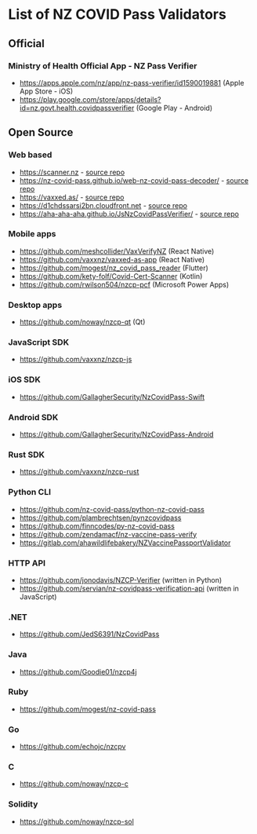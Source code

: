 # List of NZ COVID Pass Validators

## Official

### Ministry of Health Official App - NZ Pass Verifier

* https://apps.apple.com/nz/app/nz-pass-verifier/id1590019881 (Apple App Store - iOS)
* https://play.google.com/store/apps/details?id=nz.govt.health.covidpassverifier (Google Play - Android)

## Open Source

### Web based

* https://scanner.nz - [source repo](https://github.com/Kauabunga/covid-cert-scanner)
* https://nz-covid-pass.github.io/web-nz-covid-pass-decoder/ - [source repo](https://github.com/nz-covid-pass/web-nz-covid-pass-decoder)
* https://vaxxed.as/ - [source repo](https://github.com/vaxxnz/vaxxed-as-app)
* https://d1chdssarsi2bn.cloudfront.net - [source repo](https://github.com/servian/nz-covidpass-verification-app)
* https://aha-aha-aha.github.io/JsNzCovidPassVerifier/ - [source repo](https://github.com/aha-aha-aha/JsNzCovidPassVerifier/)

### Mobile apps

* https://github.com/meshcollider/VaxVerifyNZ (React Native)
* https://github.com/vaxxnz/vaxxed-as-app (React Native)
* https://github.com/mogest/nz_covid_pass_reader (Flutter)
* https://github.com/kety-folf/Covid-Cert-Scanner (Kotlin)
* https://github.com/rwilson504/nzcp-pcf (Microsoft Power Apps)

### Desktop apps
* https://github.com/noway/nzcp-qt (Qt)

### JavaScript SDK

* https://github.com/vaxxnz/nzcp-js

### iOS SDK

* https://github.com/GallagherSecurity/NzCovidPass-Swift

### Android SDK

* https://github.com/GallagherSecurity/NzCovidPass-Android

### Rust SDK

* https://github.com/vaxxnz/nzcp-rust

### Python CLI

* https://github.com/nz-covid-pass/python-nz-covid-pass
* https://github.com/plambrechtsen/pynzcovidpass
* https://github.com/finncodes/py-nz-covid-pass
* https://github.com/zendamacf/nz-vaccine-pass-verify
* https://gitlab.com/ahawildlifebakery/NZVaccinePassportValidator

### HTTP API

* https://github.com/jonodavis/NZCP-Verifier (written in Python)
* https://github.com/servian/nz-covidpass-verification-api (written in JavaScript)

### .NET

* https://github.com/JedS6391/NzCovidPass

### Java

* https://github.com/Goodie01/nzcp4j

### Ruby

* https://github.com/mogest/nz-covid-pass

### Go

* https://github.com/echojc/nzcpv

### C

* https://github.com/noway/nzcp-c

### Solidity

* https://github.com/noway/nzcp-sol
